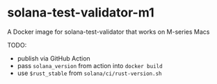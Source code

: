 # solana-test-validator-m1

A Docker image for solana-test-validator that works on M-series Macs

TODO:

- publish via GitHub Action
- pass `solana_version` from action into `docker build`
- use `$rust_stable` from `solana/ci/rust-version.sh`
